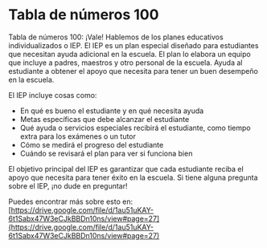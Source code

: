 # Tabla de números 100
Tabla de números 100: ¡Vale! Hablemos de los planes educativos individualizados o IEP. El IEP es un plan especial diseñado para estudiantes que necesitan ayuda adicional en la escuela. El plan lo elabora un equipo que incluye a padres, maestros y otro personal de la escuela. Ayuda al estudiante a obtener el apoyo que necesita para tener un buen desempeño en la escuela.

El IEP incluye cosas como:
- En qué es bueno el estudiante y en qué necesita ayuda
- Metas específicas que debe alcanzar el estudiante
- Qué ayuda o servicios especiales recibirá el estudiante, como tiempo extra para los exámenes o un tutor
- Cómo se medirá el progreso del estudiante
- Cuándo se revisará el plan para ver si funciona bien

El objetivo principal del IEP es garantizar que cada estudiante reciba el apoyo que necesita para tener éxito en la escuela. Si tiene alguna pregunta sobre el IEP, ¡no dude en preguntar!

Puedes encontrar más sobre esto en: [https://drive.google.com/file/d/1au51uKAY-6t1Sabx47W3eCJkBBDn10ns/view#page=27](https://drive.google.com/file/d/1au51uKAY-6t1Sabx47W3eCJkBBDn10ns/view#page=27)
